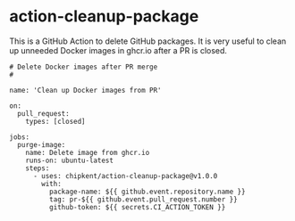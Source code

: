 # action-cleanup-package

This is a GitHub Action to delete GitHub packages.  It is very useful to clean up unneeded Docker images in ghcr.io after a PR is closed. 

```
# Delete Docker images after PR merge
#

name: 'Clean up Docker images from PR'

on:
  pull_request:
    types: [closed]

jobs:
  purge-image:
    name: Delete image from ghcr.io
    runs-on: ubuntu-latest
    steps:
      - uses: chipkent/action-cleanup-package@v1.0.0
        with:
          package-name: ${{ github.event.repository.name }}
          tag: pr-${{ github.event.pull_request.number }}
          github-token: ${{ secrets.CI_ACTION_TOKEN }}
```
